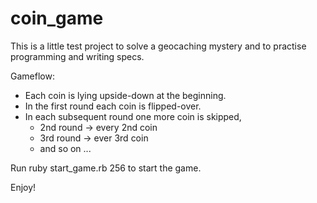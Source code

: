 # coin_game
This is a little test project to solve a geocaching mystery
and to practise programming and writing specs.

Gameflow: 
* Each coin is lying upside-down at the beginning. 
* In the first round each coin is flipped-over.
* In each subsequent round one more coin is skipped, 
  - 2nd round -> every 2nd coin
  - 3rd round -> ever 3rd coin
  - and so on ...

Run ruby start_game.rb 256 to start the game.

Enjoy!
